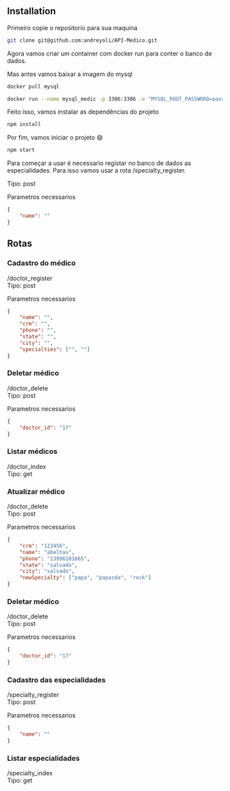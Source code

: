 ## Installation

Primeiro copie o repositorio para sua maquina
```bash
git clone git@github.com:andreyoli/API-Medico.git
```

Agora vamos criar um container com docker run para conter o banco de dados.

Mas antes vamos baixar a imagem do mysql
```bash
docker pull mysql
```

```bash
docker run --name mysql_medic -p 3306:3306 -e "MYSQL_ROOT_PASSWORD=password" -d mysql
```

Feito isso, vamos instalar as dependências do projeto
```bash
npm install
```

Por fim, vamos iniciar o projeto 😄
```bash
npm start
```

Para começar a usar é necessario registar no banco de dados as especialidades. Para isso vamos usar a rota /specialty_register.

Tipo: post

Parametros necessarios
```json
{
	"name": ""
}
```


## Rotas

### Cadastro do médico
/doctor_register \
Tipo: post

Parametros necessarios
```json
{
	"name": "",
	"crm": "",
	"phone": "",
	"state": "",
	"city": "",
	"specialties": ["", ""]
}
```

### Deletar médico
/doctor_delete \
Tipo: post

Parametros necessarios
```json
{
	"doctor_id": "17"
}
```

### Listar médicos
/doctor_index \
Tipo: get

### Atualizar médico
/doctor_delete \
Tipo: post

Parametros necessarios
```json
{
	"crm": "123456",
	"name": "abelhas",
	"phone": "13996101665",
	"state": "salvado",
	"city": "salvado",
	"newSpecialty": ["papa", "papasda", "rock"]
}
```

### Deletar médico
/doctor_delete \
Tipo: post

Parametros necessarios
```json
{
	"doctor_id": "17"
}
```

### Cadastro das especialidades
/specialty_register \
Tipo: post

Parametros necessarios
```json
{
	"name": ""
}
```

### Listar especialidades
/specialty_index \
Tipo: get
